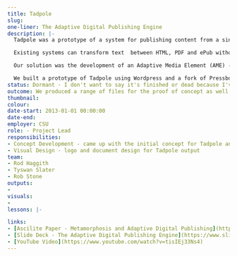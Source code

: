 ```yaml
---
title: Tadpole
slug:
one-liner: The Adaptive Digital Publishing Engine
description: |-
  Tadpole was a prototype of a system for publishing content from a single source to multiple formats and destinations. The work came about as a result of the mLearn project and investigations into publishing learning materials in mobile friendly formats. Tadpole took on the idea "metamorphosis" for publishing content, or adaption through *specialisation*, rather than translation or transcription, to convert content from one format to another. We wanted to create a way to Create Once and Publish Everywhere across different file types and purposes. For us this meant PDF for print, HTML for online and ePub for mobile and offline digital uses.

  Existing systems can transform text  between HTML, PDF and ePub without an issue - but all fail when it comes to media elements. What do you do with a video in a PDF? How do you present a spreadsheet on a mobile?

  Our solution was the development of an Adaptive Media Element (AME) - a meta-object which contains referential information about a media object. For example an AME might contain a file type reference, links to various local versions of the file itself (say images in different resolutions), a weblink to an external source or library (YouTube or Flickr), source information of where it came from, reference information, alternative files or metadata, a title, a caption and a description. Tadpole would then use this information during the publishing phase to adapt the media to fit the output format. So that video would be an embedded YouTube clip in the HTML, an image with a link to the online version in the PDF and an included file within the ePub so it's available offline.

  We built a prototype of Tadpole using Wordpress and a fork of Pressbooks. We created a plugin to manage the AME library and had system publishing the correct output as HTML. That was the extent of the proof of concept we developed, the final files that were produced were manually handled from that point, but would be automated in the finished product. Unfortunately the funding for the project ended and I couldn't secure additional funds or timelines for further development.
status: Dormant - I don't want to say it's finished or dead because I've yet to see this idea realised. I'm hoping I can come back to it in a while. After working with Jekyll I think I could replicate the functionality with a Static Site Generator.
outcome: We produced a range of files for the proof of concept as well as a short paper explaining the concept. I applied for Shuttleworth Foundation funding (which was unsuccessful) but I did make a good video for the application which explains Tadpole pretty well.
thumbnail:
colour:
date-start: 2013-01-01 00:00:00
date-end:
employer: CSU
role: - Project Lead
responsibilities:
- Concept Development - came up with the initial concept for Tadpole and helped explain it through the the paper and Video.
- Visual Design - logo and document design for Tadpole output
team:
- Rod Haggith
- Tyswan Slater
- Rob Stone
outputs:
-
visuals:
-
lessons: |-

links:
- [Ascilite Paper - Metamorphosis and Adaptive Digital Publishing](http://ascilite.org/conferences/sydney13/program/papers/Stone.pdf)
- [Slide Deck - The Adaptive Digital Publishing Engine](https://www.slideshare.net/timklapdor/tadpole-ascilite)
- [YouTube Video](https://www.youtube.com/watch?v=tisIEj33Ns4)
---
```

